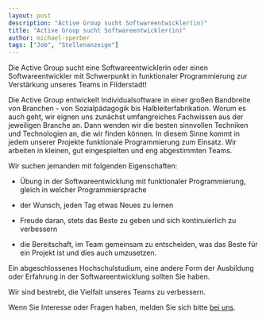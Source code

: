 ```yaml
---
layout: post
description: "Active Group sucht Softwareentwickler(in)"
title: "Active Group sucht Softwareentwickler(in)"
author: michael-sperber
tags: ["Job", "Stellenanzeige"]
---
```


Die Active Group sucht eine Softwareentwicklerin oder einen
Softwareentwickler mit Schwerpunkt in funktionaler Programmierung zur
Verstärkung unseres Teams in Filderstadt!

<!-- more start -->

Die Active Group entwickelt Individualsoftware in einer großen
Bandbreite von Branchen - von Sozialpädagogik bis
Halbleiterfabrikation.  Worum es auch geht, wir eignen uns zunächst
umfangreiches Fachwissen aus der jeweiligen Branche an.  Dann wenden
wir die besten sinnvollen Techniken und Technologien an, die wir
finden können.  In diesem Sinne kommt in jedem unserer Projekte
funktionale Programmierung zum Einsatz.  Wir arbeiten in kleinen, gut
eingespielten und eng abgestimmten Teams.

Wir suchen jemanden mit folgenden Eigenschaften:

- Übung in der Softwareentwicklung mit funktionaler Programmierung,
  gleich in welcher Programmiersprache

- der Wunsch, jeden Tag etwas Neues zu lernen

- Freude daran, stets das Beste zu geben und sich kontinuierlich zu verbessern

- die Bereitschaft, im Team gemeinsam zu entscheiden, was das Beste
  für ein Projekt ist und dies auch umzusetzen.

Ein abgeschlossenes Hochschulstudium, eine andere Form der Ausbildung
oder Erfahrung in der Softwareentwicklung  sollten Sie haben.


Wir sind bestrebt, die Vielfalt unseres Teams zu verbessern.

Wenn Sie Interesse oder Fragen haben, melden Sie sich bitte [bei
uns](mailto:michael.sperber@active-group.de).

<!-- more end -->
